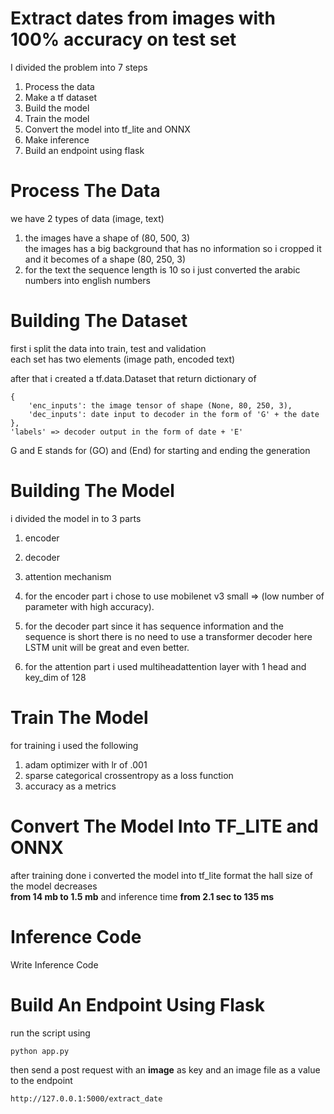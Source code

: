 # Extract dates from images with 100% accuracy on test set

I divided the problem into 7 steps

1. Process the data
2. Make a tf dataset
3. Build the model
4. Train the model
5. Convert the model into tf_lite and ONNX
6. Make inference
7. Build an endpoint using flask

# Process The Data

we have 2 types of data (image, text)
1. the images have a shape of (80, 500, 3)  
    the images has a big background that has no information so i cropped it and it becomes of a shape (80, 250, 3)
2. for the text the sequence length is 10 so i just converted the arabic numbers into english numbers

# Building The Dataset

first i split the data into train, test and validation  
each set has two elements (image path, encoded text)  

after that i created a tf.data.Dataset that return dictionary of 
```
{
    'enc_inputs': the image tensor of shape (None, 80, 250, 3),
    'dec_inputs': date input to decoder in the form of 'G' + the date
},
'labels' => decoder output in the form of date + 'E'
```

G and E stands for (GO) and (End) for starting and ending the generation

# Building The Model

i divided the model in to 3 parts
1. encoder
2. decoder
3. attention mechanism

1. for the  encoder part i chose to use mobilenet v3 small => (low number of parameter with high accuracy).
2. for the decoder part since it has sequence information and the sequence is short there is no need to use a transformer decoder here LSTM unit will be great and even better.
3. for the attention part i used multiheadattention layer with 1 head and key_dim of 128

# Train The Model

for training i used the following
1. adam optimizer with lr of .001
2. sparse categorical crossentropy as a loss function
3. accuracy as a metrics

# Convert The Model Into TF_LITE and ONNX

after training done i converted the model into tf_lite format the hall size of the model decreases   
<b>from 14 mb to 1.5 mb</b> and inference time <b>from 2.1 sec to 135 ms</b>

# Inference Code

Write Inference Code

# Build An Endpoint Using Flask

run the script using
```` python
python app.py
````

then send a post request with an <b>image</b> as key and an image file as a value to the endpoint
````
http://127.0.0.1:5000/extract_date
````